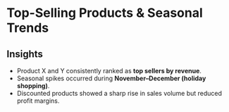 # Top-Selling Products & Seasonal Trends

## Insights
- Product X and Y consistently ranked as **top sellers by revenue**.
- Seasonal spikes occurred during **November–December (holiday shopping)**.
- Discounted products showed a sharp rise in sales volume but reduced profit margins.

